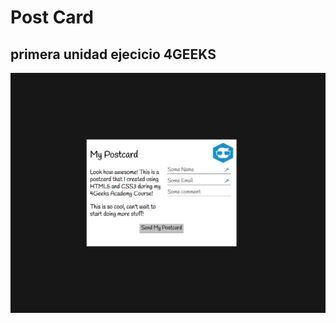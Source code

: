 # Post Card

## primera unidad ejecicio 4GEEKS

![ejemplo de como debe quedar](/assets/images/descargar.png)

